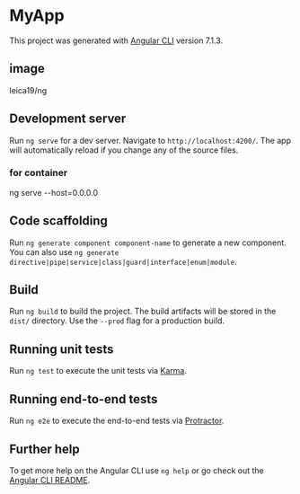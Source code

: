 # MyApp

This project was generated with [Angular CLI](https://github.com/angular/angular-cli) version 7.1.3.

## image

leica19/ng

## Development server

Run `ng serve` for a dev server. Navigate to `http://localhost:4200/`. The app will automatically reload if you change any of the source files.

### for container

ng serve --host=0.0.0.0

## Code scaffolding

Run `ng generate component component-name` to generate a new component. You can also use `ng generate directive|pipe|service|class|guard|interface|enum|module`.

## Build

Run `ng build` to build the project. The build artifacts will be stored in the `dist/` directory. Use the `--prod` flag for a production build.

## Running unit tests

Run `ng test` to execute the unit tests via [Karma](https://karma-runner.github.io).

## Running end-to-end tests

Run `ng e2e` to execute the end-to-end tests via [Protractor](http://www.protractortest.org/).

## Further help

To get more help on the Angular CLI use `ng help` or go check out the [Angular CLI README](https://github.com/angular/angular-cli/blob/master/README.md).

